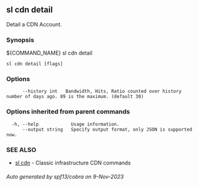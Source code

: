 ## sl cdn detail

Detail a CDN Account.

### Synopsis

${COMMAND_NAME} sl cdn detail

```
sl cdn detail [flags]
```

### Options

```
      --history int   Bandwidth, Hits, Ratio counted over history number of days ago. 89 is the maximum. (default 30)
```

### Options inherited from parent commands

```
  -h, --help            Usage information.
      --output string   Specify output format, only JSON is supported now.
```

### SEE ALSO

* [sl cdn](sl_cdn.md)	 - Classic infrastructure CDN commands

###### Auto generated by spf13/cobra on 9-Nov-2023
